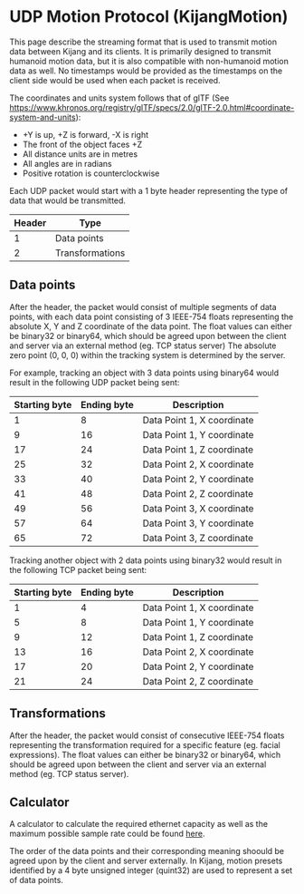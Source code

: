 # UDP Motion Protocol (KijangMotion)

This page describe the streaming format that is used to transmit motion data between Kijang and its clients. It is primarily designed to transmit humanoid motion data, but it is also compatible with non-humanoid motion data as well. No timestamps would be provided as the timestamps on the client side would be used when each packet is received.

The coordinates and units system follows that of glTF (See https://www.khronos.org/registry/glTF/specs/2.0/glTF-2.0.html#coordinate-system-and-units):
- +Y is up, +Z is forward, -X is right
- The front of the object faces +Z
- All distance units are in metres
- All angles are in radians
- Positive rotation is counterclockwise

Each UDP packet would start with a 1 byte header representing the type of data that would be transmitted.

| Header | Type |
|-|-|
| 1 | Data points |
| 2 | Transformations |

## Data points

After the header, the packet would consist of multiple segments of data points, with each data point consisting of 3 IEEE-754 floats representing the absolute X, Y and Z coordinate of the data point. The float values can either be binary32 or binary64, which should be agreed upon between the client and server via an external method (eg. TCP status server)
The absolute zero point (0, 0, 0) within the tracking system is determined by the server.

For example, tracking an object with 3 data points using binary64 would result in the following UDP packet being sent:

| Starting byte | Ending byte | Description |
|-|-|-|
| 1 | 8 | Data Point 1, X coordinate |
| 9 | 16 | Data Point 1, Y coordinate |
| 17 | 24 | Data Point 1, Z coordinate |
| 25 | 32 | Data Point 2, X coordinate |
| 33 | 40 | Data Point 2, Y coordinate |
| 41 | 48 | Data Point 2, Z coordinate |
| 49 | 56 | Data Point 3, X coordinate |
| 57 | 64 | Data Point 3, Y coordinate |
| 65 | 72 | Data Point 3, Z coordinate |

Tracking another object with 2 data points using binary32 would result in the following TCP packet being sent:

| Starting byte | Ending byte | Description |
|-|-|-|
| 1 | 4 | Data Point 1, X coordinate |
| 5 | 8 | Data Point 1, Y coordinate |
| 9 | 12 | Data Point 1, Z coordinate |
| 13 | 16 | Data Point 2, X coordinate |
| 17 | 20 | Data Point 2, Y coordinate |
| 21 | 24 | Data Point 2, Z coordinate |

## Transformations

After the header, the packet would consist of consecutive IEEE-754 floats representing the transformation required for a specific feature (eg. facial expressions). The float values can either be binary32 or binary64, which should be agreed upon between the client and server via an external method (eg. TCP status server).

## Calculator

A calculator to calculate the required ethernet capacity as well as the maximum possible sample rate could be found [here](./motion-calculator.html).

The order of the data points and their corresponding meaning shoould be agreed upon by the client and server externally. In Kijang, motion presets identified by a 4 byte unsigned integer (quint32) are used to represent a set of data points.
